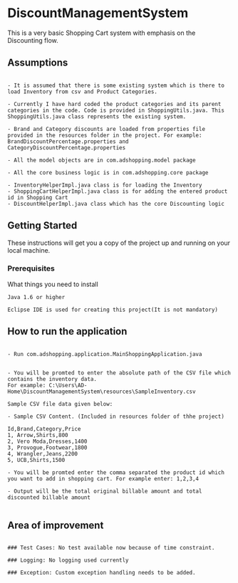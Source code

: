 # DiscountManagementSystem

This is a very basic Shopping Cart system with emphasis on the Discounting flow.

## Assumptions

```

- It is assumed that there is some existing system which is there to load Inventory from csv and Product Categories. 

- Currently I have hard coded the product categories and its parent categories in the code. Code is provided in ShoppingUtils.java. This ShoppingUtils.java class represents the existing system.

- Brand and Category discounts are loaded from properties file provided in the resources folder in the project. For example: BrandDiscountPercentage.properties and CategoryDiscountPercentage.properties

- All the model objects are in com.adshopping.model package

- All the core business logic is in com.adshopping.core package

- InventoryHelperImpl.java class is for loading the Inventory
- ShoppingCartHelperImpl.java class is for adding the entered product id in Shopping Cart 
- DiscountHelperImpl.java class which has the core Discounting logic

```

## Getting Started

These instructions will get you a copy of the project up and running on your local machine.

### Prerequisites

What things you need to install

```
Java 1.6 or higher

Eclipse IDE is used for creating this project(It is not mandatory)

```


## How to run the application

```

- Run com.adshopping.application.MainShoppingApplication.java


- You will be promted to enter the absolute path of the CSV file which contains the inventory data. 
For example: C:\Users\AD-Home\DiscountManagementSystem\resources\SampleInventory.csv

Sample CSV file data given below:
 
- Sample CSV Content. (Included in resources folder of thhe project)

Id,Brand,Category,Price
1, Arrow,Shirts,800
2, Vero Moda,Dresses,1400
3, Provogue,Footwear,1800
4, Wrangler,Jeans,2200
5, UCB,Shirts,1500

- You will be promted enter the comma separated the product id which you want to add in shopping cart. For example enter: 1,2,3,4

- Output will be the total original billable amount and total discounted billable amount


```



## Area of improvement

```

### Test Cases: No test available now because of time constraint.

### Logging: No logging used currently

### Exception: Custom exception handling needs to be added.


```